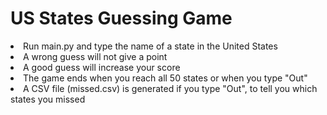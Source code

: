 <h1>US States Guessing Game</h1>

<li>Run main.py and type the name of a state in the United States</li>
<li>A wrong guess will not give a point</li>
<li>A good guess will increase your score</li>
<li>The game ends when you reach all 50 states or when you type "Out"</li>
<li>A CSV file (missed.csv) is generated if you type "Out", to tell you which states you missed</li>

